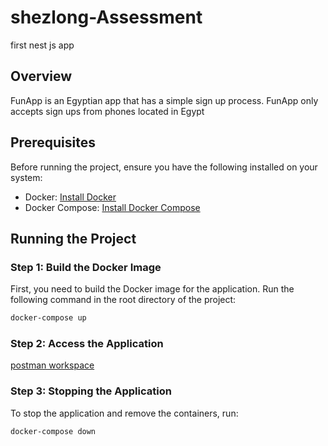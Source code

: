 # shezlong-Assessment
first nest js app

## Overview
FunApp is an Egyptian app that has a simple sign up process. FunApp only accepts sign ups from phones located in Egypt

## Prerequisites
Before running the project, ensure you have the following installed on your system:
- Docker: [Install Docker](https://docs.docker.com/get-docker/)
- Docker Compose: [Install Docker Compose](https://docs.docker.com/compose/install/)

## Running the Project

### Step 1: Build the Docker Image

First, you need to build the Docker image for the application. Run the following command in the root directory of the project:

```bash
docker-compose up
```

### Step 2: Access the Application

 [postman workspace](https://martian-satellite-271571.postman.co/workspace/diaries~9f1a8c53-170b-4ccd-81b0-fdaad1e0efdb/collection/28812009-bcd13c9a-784c-4ec4-bcd8-7791a4e8fd08?action=share&creator=28812009)

### Step 3: Stopping the Application

To stop the application and remove the containers, run:

```bash
docker-compose down
```

 
